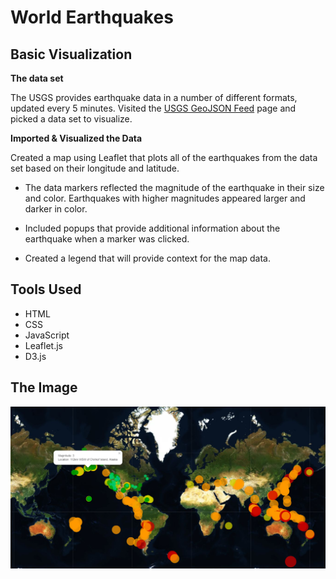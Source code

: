 # World Earthquakes 


## Basic Visualization


**The data set**

  
 The USGS provides earthquake data in a number of different formats, updated every 5 minutes. Visited the [USGS GeoJSON Feed](http://earthquake.usgs.gov/earthquakes/feed/v1.0/geojson.php) page and picked a data set to visualize. 



**Imported & Visualized the Data**

   Created a map using Leaflet that plots all of the earthquakes from the data set based on their longitude and latitude.

   * The data markers reflected the magnitude of the earthquake in their size and color. Earthquakes with higher magnitudes appeared larger and darker in color.

   * Included popups that provide additional information about the earthquake when a marker was clicked.

   * Created a legend that will provide context for the map data.


## Tools Used 

* HTML
* CSS
* JavaScript
* Leaflet.js
* D3.js

## The Image 
![alt text](https://github.com/mrbalikci/world-quakes/blob/master/snip.PNG)
